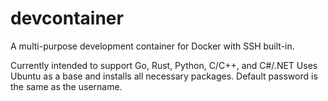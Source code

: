 # devcontainer
A multi-purpose development container for Docker with SSH built-in.

Currently intended to support Go, Rust, Python, C/C++, and C#/.NET
Uses Ubuntu as a base and installs all necessary packages.
Default password is the same as the username.
